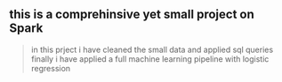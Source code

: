 ## this is a comprehinsive yet small project on Spark

> in this prject i have cleaned the small data 
and applied sql queries 
finally i have applied a full machine learning pipeline 
with logistic regression 